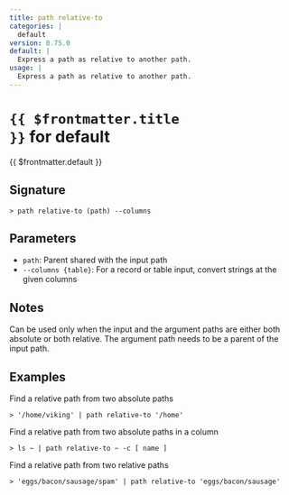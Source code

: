 ```yaml
---
title: path relative-to
categories: |
  default
version: 0.75.0
default: |
  Express a path as relative to another path.
usage: |
  Express a path as relative to another path.
---
```


# <code>{{ $frontmatter.title }}</code> for default

<div class='command-title'>{{ $frontmatter.default }}</div>

## Signature

```> path relative-to (path) --columns```

## Parameters

 -  `path`: Parent shared with the input path
 -  `--columns {table}`: For a record or table input, convert strings at the given columns

## Notes
Can be used only when the input and the argument paths are either both
absolute or both relative. The argument path needs to be a parent of the input
path.
## Examples

Find a relative path from two absolute paths
```shell
> '/home/viking' | path relative-to '/home'
```

Find a relative path from two absolute paths in a column
```shell
> ls ~ | path relative-to ~ -c [ name ]
```

Find a relative path from two relative paths
```shell
> 'eggs/bacon/sausage/spam' | path relative-to 'eggs/bacon/sausage'
```
